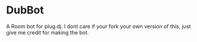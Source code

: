DubBot
======
A Room bot for plug.dj.
I dont care if your fork your own version of this, just give me credit for making the bot.
